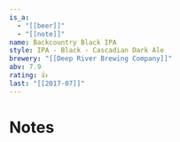 ```yaml
---
is_a:
  - "[[beer]]"
  - "[[note]]"
name: Backcountry Black IPA
style: IPA - Black - Cascadian Dark Ale
brewery: "[[Deep River Brewing Company]]"
abv: 7.9
rating: 👍
last: "[[2017-07]]"
---
```

# Notes

